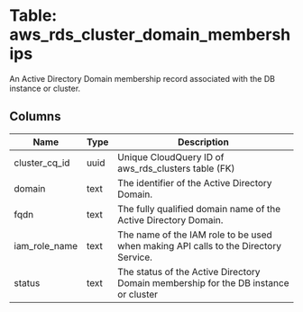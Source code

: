 
# Table: aws_rds_cluster_domain_memberships
An Active Directory Domain membership record associated with the DB instance or cluster. 
## Columns
| Name        | Type           | Description  |
| ------------- | ------------- | -----  |
|cluster_cq_id|uuid|Unique CloudQuery ID of aws_rds_clusters table (FK)|
|domain|text|The identifier of the Active Directory Domain.|
|fqdn|text|The fully qualified domain name of the Active Directory Domain.|
|iam_role_name|text|The name of the IAM role to be used when making API calls to the Directory Service.|
|status|text|The status of the Active Directory Domain membership for the DB instance or cluster|
